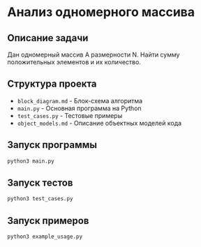 # Анализ одномерного массива

## Описание задачи
Дан одномерный массив А размерности N. Найти сумму положительных элементов и их количество.

## Структура проекта
- `block_diagram.md` - Блок-схема алгоритма
- `main.py` - Основная программа на Python
- `test_cases.py` - Тестовые примеры
- `object_models.md` - Описание объектных моделей кода

## Запуск программы
```bash
python3 main.py
```

## Запуск тестов
```bash
python3 test_cases.py
```

## Запуск примеров
```bash
python3 example_usage.py
``` 